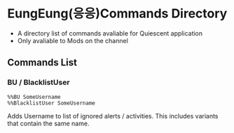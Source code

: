 # EungEung(응응)Commands Directory
- A directory list of commands avaliable for Quiescent application
- Only avaliable to Mods on the channel

## Commands List


### BU / BlacklistUser
```
%%BU SomeUsername
%%BlacklistUser SomeUsername
```
Adds Username to list of ignored alerts / activities. This includes variants that contain the same name.
